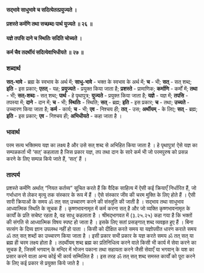 #### सद्भावे साधुभावे च सदित्येतत्प्रयुज्यते ।
#### प्रशस्ते कर्मणि तथा सच्छब्दः पार्थ युज्यते ॥ २६ ॥
#### यज्ञे तपसि दाने च स्थितिः सदिति चोच्यते ।
#### कर्म चैव तदर्थीयं सदित्येवाभिधीयते ॥ २७ ॥

### शब्दार्थ

**सत्-भावे** - ब्रह्म के स्वभाव के अर्थ में; **साधु-भावे** - भक्त के स्वभाव के अर्थ में; **च** - भी; **सत्** - सत् शब्द; **इति** - इस प्रकार; **एतत्** - यह; **प्रयुज्यते** - प्रयुक्त किया जाता है; **प्रशस्ते** - प्रामाणिक; **कर्माणि** - कर्मों में; **तथा** - भी; **सत्-शब्दः** - सत् शब्द; **पार्थ** - हे पृथापुत्र; **युज्यते** - प्रयुक्त किया जाता है; **यज्ञे** - यज्ञ में; **तपसि** - तपस्या में; **दाने** - दान में; **च** - भी; **स्थितिः** - स्थिति; **सत्** - ब्रह्म; **इति** - इस प्रकार; **च** - तथा; **उच्यते** - उच्चारण किया जाता है; **कर्म** - कार्य; **च** - भी; **एव** - निश्चय ही; **तत्** - उस; **अर्थीयम्** - के लिए; **सत्** - ब्रह्म; **इति** - इस प्रकार; **एव** - निश्चय ही; **अभिधीयते** - कहा जाता है ।

### भावार्थ

परम सत्य भक्तिमय यज्ञ का लक्ष्य है और उसे सत् शब्द से अभिहित किया जाता है । हे पृथापुत्र! ऐसे यज्ञ का सम्पन्नकर्ता भी ‘सत्’ कहलाता है जिस प्रकार यज्ञ, तप तथा दान के सारे कर्म भी जो परमपुरुष को प्रसन्न करने के लिए सम्पन्न किये जाते हैं, ‘सत्’ हैं ।

### तात्पर्य

प्रशस्ते कर्मणि अर्थात् “नियत कर्तव्य” सूचित करते हैं कि वैदिक साहित्य में ऐसी कई क्रियाएँ निर्धारित हैं, जो गर्भाधान से लेकर मृत्यु तक संस्कार के रूप में हैं । ऐसे संस्कार जीव की चरम मुक्ति के लिए होते हैं । ऐसी सारी क्रियाओं के समय ॐ तत् सत् उच्चारण करने की संस्तुति की जाती है । सद्भाव तथा साधुभाव आध्यात्मिक स्थिति के सूचक हैं । कृष्णभावनामृत में कर्म करना सत् है और जो व्यक्ति कृष्णभावनामृत के कार्यों के प्रति सचेष्ट रहता है, वह साधु कहलाता है । श्रीमद्भागवत में (३.२५.२५) कहा गया है कि भक्तों की संगति से आध्यात्मिक विषय स्पष्ट हो जाता है । इसके लिए सतां प्रसङ्गात् शब्द व्यवहृत हुए हैं । बिना सत्संग के दिव्य ज्ञान उपलब्ध नहीं हो पाता । किसी को दीक्षित करते समय या यज्ञोपवीत धारण कराते समय ॐ तत् सत् शब्दों का उच्चारण किया जाता है । इसी प्रकार सभी प्रकार के यज्ञ करते समय ॐ तत् सत् या ब्रह्म ही चरम लक्ष्य होता है । तदर्थीयम् शब्द ब्रह्म का प्रतिनिधित्व करने वाले किसी भी कार्य में सेवा करने का सूचक है, जिसमें भगवान् के मन्दिर में भोजन पकाना तथा सहायता करने जैसी सेवाएँ या भगवान् के यश का प्रसार करने वाला अन्य कोई भी कार्य सम्मिलित है । इस तरह ॐ तत् सत् शब्द समस्त कार्यों को पूरा करने के लिए कई प्रकार से प्रयुक्त किये जाते है ।